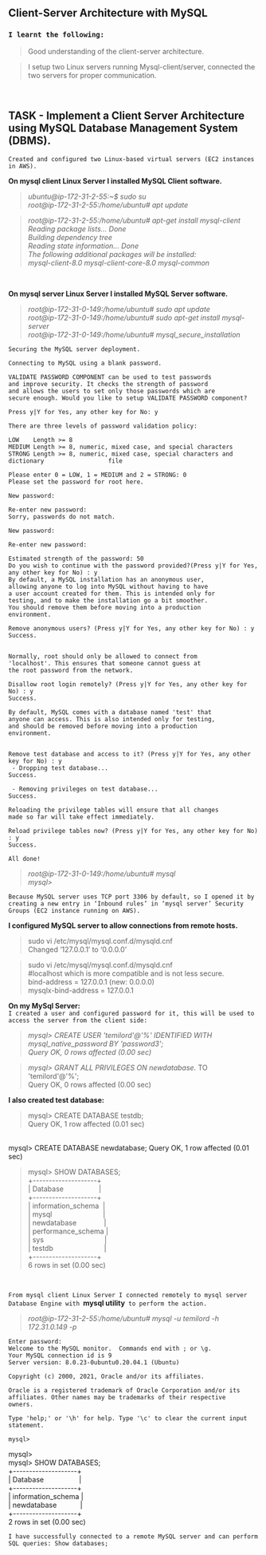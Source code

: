 ## Client-Server Architecture with MySQL

### **`I learnt the following:`**

>Good understanding of the client-server architecture.

>I setup two Linux servers running Mysql-client/server, connected the two servers for proper communication.

<br/>

## TASK - Implement a Client Server Architecture using MySQL Database Management System (DBMS).

`Created and configured two Linux-based virtual servers (EC2 instances in AWS).`

**On mysql client Linux Server I installed MySQL Client software.**

> *ubuntu@ip-172-31-2-55:~$ sudo su*  
> *root@ip-172-31-2-55:/home/ubuntu# apt update*

> *root@ip-172-31-2-55:/home/ubuntu# apt-get install mysql-client  
Reading package lists... Done  
Building dependency tree         
Reading state information... Done  
The following additional packages will be installed:  
  mysql-client-8.0 mysql-client-core-8.0 mysql-common* <br/>

  <br/>

**On mysql server Linux Server I installed MySQL Server software.**

> *root@ip-172-31-0-149:/home/ubuntu# sudo apt update  
root@ip-172-31-0-149:/home/ubuntu# sudo apt-get install mysql-server  
root@ip-172-31-0-149:/home/ubuntu# mysql_secure_installation*   
```
Securing the MySQL server deployment.

Connecting to MySQL using a blank password.

VALIDATE PASSWORD COMPONENT can be used to test passwords
and improve security. It checks the strength of password
and allows the users to set only those passwords which are
secure enough. Would you like to setup VALIDATE PASSWORD component?

Press y|Y for Yes, any other key for No: y

There are three levels of password validation policy:

LOW    Length >= 8
MEDIUM Length >= 8, numeric, mixed case, and special characters
STRONG Length >= 8, numeric, mixed case, special characters and dictionary                  file

Please enter 0 = LOW, 1 = MEDIUM and 2 = STRONG: 0
Please set the password for root here.

New password: 

Re-enter new password: 
Sorry, passwords do not match.

New password: 

Re-enter new password: 

Estimated strength of the password: 50 
Do you wish to continue with the password provided?(Press y|Y for Yes, any other key for No) : y
By default, a MySQL installation has an anonymous user,
allowing anyone to log into MySQL without having to have
a user account created for them. This is intended only for
testing, and to make the installation go a bit smoother.
You should remove them before moving into a production
environment.

Remove anonymous users? (Press y|Y for Yes, any other key for No) : y
Success.


Normally, root should only be allowed to connect from
'localhost'. This ensures that someone cannot guess at
the root password from the network.

Disallow root login remotely? (Press y|Y for Yes, any other key for No) : y
Success.

By default, MySQL comes with a database named 'test' that
anyone can access. This is also intended only for testing,
and should be removed before moving into a production
environment.


Remove test database and access to it? (Press y|Y for Yes, any other key for No) : y
 - Dropping test database...
Success.

 - Removing privileges on test database...
Success.

Reloading the privilege tables will ensure that all changes
made so far will take effect immediately.

Reload privilege tables now? (Press y|Y for Yes, any other key for No) : y
Success.

All done! 
```
> *root@ip-172-31-0-149:/home/ubuntu# mysql  
mysql>* 


`Because MySQL server uses TCP port 3306 by default, so I opened it by creating a new entry in ‘Inbound rules’ in ‘mysql server’ Security Groups (EC2 instance running on AWS). `

**I configured MySQL server to allow connections from remote hosts.**
> sudo vi /etc/mysql/mysql.conf.d/mysqld.cnf   
Changed ‘127.0.0.1’ to ‘0.0.0.0’ 

> sudo vi /etc/mysql/mysql.conf.d/mysqld.cnf   
#localhost which is more compatible and is not less secure.  
bind-address            = 127.0.0.1   (new: 0.0.0.0)  
mysqlx-bind-address     = 127.0.0.1  


**On my MySql Server:**  
`I created a user and configured password for it, this will be used to access the server from the client side:`
> *mysql> CREATE USER 'temilord'@'%' IDENTIFIED WITH mysql_native_password   BY 'password3';  
Query OK, 0 rows affected (0.00 sec)*  

> *mysql> GRANT ALL PRIVILEGES ON newdatabase.* TO 'temilord'@'%';  
Query OK, 0 rows affected (0.00 sec)


**I also created test database:**  
> mysql> CREATE DATABASE testdb;  
Query OK, 1 row affected (0.01 sec)  
<br/>
mysql> CREATE DATABASE newdatabase;  
Query OK, 1 row affected (0.01 sec)

> mysql> SHOW DATABASES;  
+--------------------+  
| Database    &nbsp;&nbsp;&nbsp;&nbsp;&nbsp;&nbsp;&nbsp;&nbsp;&nbsp;&nbsp;&nbsp;&nbsp;&nbsp;&nbsp; &nbsp;      |  
+--------------------+  
| information_schema &nbsp;|  
| mysql  &nbsp;&nbsp;&nbsp;&nbsp;&nbsp;&nbsp;&nbsp; &nbsp;&nbsp;&nbsp;&nbsp;&nbsp;&nbsp;&nbsp;&nbsp;&nbsp;&nbsp;&nbsp;&nbsp;&nbsp;&nbsp; &nbsp;          |   
| newdatabase &nbsp;&nbsp;&nbsp;&nbsp;&nbsp;&nbsp;&nbsp;&nbsp;&nbsp;&nbsp;&nbsp; &nbsp;|  
| performance_schema |  
| sys   &nbsp; &nbsp;&nbsp;&nbsp;&nbsp;&nbsp;&nbsp;&nbsp;&nbsp;&nbsp;&nbsp;&nbsp;&nbsp;&nbsp;&nbsp;&nbsp;&nbsp;&nbsp;&nbsp;&nbsp;&nbsp;&nbsp;&nbsp;&nbsp;&nbsp;&nbsp;&nbsp;&nbsp;&nbsp;|  
| testdb&nbsp;&nbsp;&nbsp;&nbsp;&nbsp;&nbsp;&nbsp;&nbsp;&nbsp;&nbsp;&nbsp;&nbsp;&nbsp;&nbsp;&nbsp;&nbsp;&nbsp;&nbsp;&nbsp;&nbsp;&nbsp;&nbsp;&nbsp; &nbsp;         |  
+--------------------+  
6 rows in set (0.00 sec)

<br/>

`From mysql client Linux Server I connected remotely to mysql server Database Engine with `**mysql utility**` to perform the action.`

> *root@ip-172-31-2-55:/home/ubuntu# mysql -u temilord -h 172.31.0.149 -p*
```
Enter password: 
Welcome to the MySQL monitor.  Commands end with ; or \g.
Your MySQL connection id is 9
Server version: 8.0.23-0ubuntu0.20.04.1 (Ubuntu)

Copyright (c) 2000, 2021, Oracle and/or its affiliates.

Oracle is a registered trademark of Oracle Corporation and/or its
affiliates. Other names may be trademarks of their respective
owners.

Type 'help;' or '\h' for help. Type '\c' to clear the current input statement.

mysql> 
```
mysql>   
mysql> SHOW DATABASES;  
+--------------------+  
| Database &nbsp;&nbsp;&nbsp;&nbsp;&nbsp; &nbsp;&nbsp; &nbsp;&nbsp;&nbsp;&nbsp;&nbsp;&nbsp;&nbsp; |  
+--------------------+  
| information_schema |  
| newdatabase &nbsp;&nbsp;&nbsp;&nbsp;&nbsp;&nbsp;&nbsp;&nbsp;&nbsp;&nbsp;       |  
+--------------------+  
2 rows in set (0.00 sec)


`I have successfully connected to a remote MySQL server and can perform SQL queries:
Show databases;`

